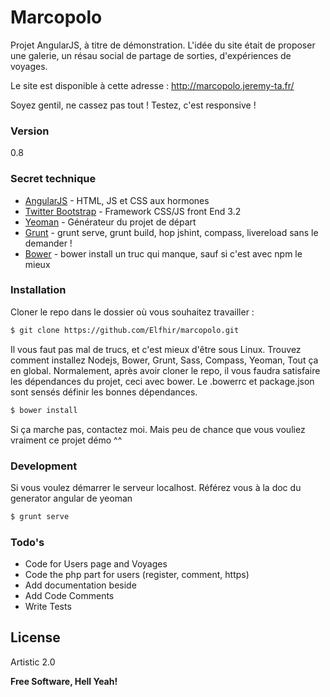 # Marcopolo

Projet AngularJS, à titre de démonstration.
L'idée du site était de proposer une galerie, un résau social de partage de sorties, d'expériences de voyages.

Le site est disponible à cette adresse :
http://marcopolo.jeremy-ta.fr/

Soyez gentil, ne cassez pas tout !
Testez, c'est responsive !

### Version
0.8

### Secret technique

* [AngularJS] - HTML, JS et CSS aux hormones
* [Twitter Bootstrap] - Framework CSS/JS front End 3.2
* [Yeoman] - Générateur du projet de départ
* [Grunt] - grunt serve, grunt build, hop jshint, compass, livereload sans le demander !
* [Bower] - bower install un truc qui manque, sauf si c'est avec npm le mieux


### Installation

Cloner le repo dans le dossier où vous souhaitez travailler :

```sh
$ git clone https://github.com/Elfhir/marcopolo.git
```
Il vous faut pas mal de trucs, et c'est mieux d'être sous Linux.
Trouvez comment installez Nodejs, Bower, Grunt, Sass, Compass, Yeoman, Tout ça en global.
Normalement, après avoir cloner le repo, il vous faudra satisfaire les dépendances du projet, ceci avec bower. Le .bowerrc et package.json sont sensés définir les bonnes dépendances.
```sh
$ bower install
```

Si ça marche pas, contactez moi.
Mais peu de chance que vous vouliez vraiment ce projet démo ^^



### Development

Si vous voulez démarrer le serveur localhost.
Référez vous à la doc du generator angular de yeoman
```sh
$ grunt serve
```

### Todo's

- Code for Users page and Voyages
- Code the php part for users (register, comment, https)
- Add documentation beside
- Add Code Comments
- Write Tests

License
----

Artistic 2.0


**Free Software, Hell Yeah!**

[Yeoman]:http://yeoman.io
[Grunt]:http://gruntjs.com
[Bower]:http://bower.io
[node.js]:http://nodejs.org
[Twitter Bootstrap]:http://twitter.github.com/bootstrap/
[AngularJS]:http://angularjs.org
